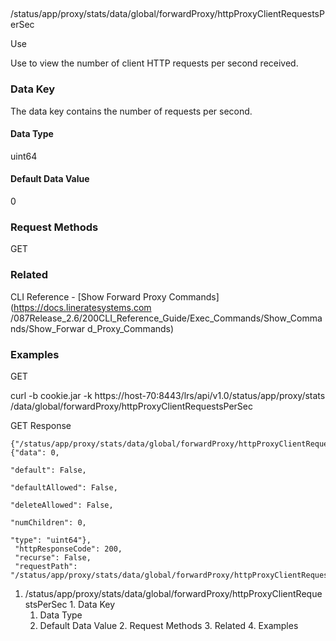 ##
/status/app/proxy/stats/data/global/forwardProxy/httpProxyClientRequestsPerSec

Use

Use to view the number of client HTTP requests per second received.

### Data Key

The data key contains the number of requests per second.

#### Data Type

uint64

#### Default Data Value

0

### Request Methods

GET

### Related

CLI Reference - [Show Forward Proxy Commands](https://docs.lineratesystems.com
/087Release_2.6/200CLI_Reference_Guide/Exec_Commands/Show_Commands/Show_Forwar
d_Proxy_Commands)

### Examples

GET

curl -b cookie.jar -k https://host-70:8443/lrs/api/v1.0/status/app/proxy/stats
/data/global/forwardProxy/httpProxyClientRequestsPerSec

GET Response

    
    {"/status/app/proxy/stats/data/global/forwardProxy/httpProxyClientRequestsPerSec": {"data": 0,
                                                                                         "default": False,
                                                                                         "defaultAllowed": False,
                                                                                         "deleteAllowed": False,
                                                                                         "numChildren": 0,
                                                                                         "type": "uint64"},
     "httpResponseCode": 200,
     "recurse": False,
     "requestPath": "/status/app/proxy/stats/data/global/forwardProxy/httpProxyClientRequestsPerSec"}
    

  1. /status/app/proxy/stats/data/global/forwardProxy/httpProxyClientRequestsPerSec
    1. Data Key
      1. Data Type
      2. Default Data Value
    2. Request Methods
    3. Related
    4. Examples

